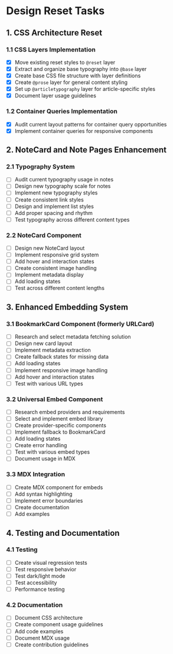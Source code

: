 # Design Reset Tasks

## 1. CSS Architecture Reset

### 1.1 CSS Layers Implementation

- [x] Move existing reset styles to `@reset` layer
- [x] Extract and organize base typography into `@base` layer
- [x] Create base CSS file structure with layer definitions
- [x] Create `@prose` layer for general content styling
- [x] Set up `@articletypography` layer for article-specific styles
- [x] Document layer usage guidelines

### 1.2 Container Queries Implementation

- [x] Audit current layout patterns for container query opportunities
- [x] Implement container queries for responsive components

## 2. NoteCard and Note Pages Enhancement

### 2.1 Typography System

- [ ] Audit current typography usage in notes
- [ ] Design new typography scale for notes
- [ ] Implement new typography styles
- [ ] Create consistent link styles
- [ ] Design and implement list styles
- [ ] Add proper spacing and rhythm
- [ ] Test typography across different content types

### 2.2 NoteCard Component

- [ ] Design new NoteCard layout
- [ ] Implement responsive grid system
- [ ] Add hover and interaction states
- [ ] Create consistent image handling
- [ ] Implement metadata display
- [ ] Add loading states
- [ ] Test across different content lengths

## 3. Enhanced Embedding System

### 3.1 BookmarkCard Component (formerly URLCard)

- [ ] Research and select metadata fetching solution
- [ ] Design new card layout
- [ ] Implement metadata extraction
- [ ] Create fallback states for missing data
- [ ] Add loading states
- [ ] Implement responsive image handling
- [ ] Add hover and interaction states
- [ ] Test with various URL types

### 3.2 Universal Embed Component

- [ ] Research embed providers and requirements
- [ ] Select and implement embed library
- [ ] Create provider-specific components
- [ ] Implement fallback to BookmarkCard
- [ ] Add loading states
- [ ] Create error handling
- [ ] Test with various embed types
- [ ] Document usage in MDX

### 3.3 MDX Integration

- [ ] Create MDX component for embeds
- [ ] Add syntax highlighting
- [ ] Implement error boundaries
- [ ] Create documentation
- [ ] Add examples

## 4. Testing and Documentation

### 4.1 Testing

- [ ] Create visual regression tests
- [ ] Test responsive behavior
- [ ] Test dark/light mode
- [ ] Test accessibility
- [ ] Performance testing

### 4.2 Documentation

- [ ] Document CSS architecture
- [ ] Create component usage guidelines
- [ ] Add code examples
- [ ] Document MDX usage
- [ ] Create contribution guidelines
